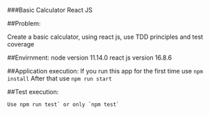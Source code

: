 ###Basic Calculator React JS 

##Problem:

Create a basic calculator, using react js, use TDD principles and test coverage

##Envirnment:
  node version 11.14.0
  react js version 16.8.6


##Application execution:
  If you run this app for the first time use `npm install`
  After that use `npm run start`
  
##Test execution:

	Use npm run test` or only `npm test`

